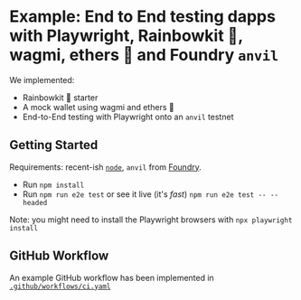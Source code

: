 # Example: End to End testing dapps with Playwright, Rainbowkit 🌈, wagmi, ethers 🫡 and Foundry `anvil`

We implemented:

- Rainbowkit 🌈 starter
- A mock wallet using wagmi and ethers 🫡
- End-to-End testing with Playwright onto an `anvil` testnet

## Getting Started

Requirements: recent-ish [`node`](https://nodejs.org/), `anvil` from [Foundry](https://github.com/foundry-rs/foundry#installation).

- Run `npm install`
- Run `npm run e2e test` or see it live (it's _fast_)
  `npm run e2e test -- --headed`

Note: you might need to install the Playwright browsers with
`npx playwright install`

## GitHub Workflow

An example GitHub workflow has been implemented in [`.github/workflows/ci.yaml`](https://github.com/re-nft/dapp-e2e-example/blob/main/.github/workflows/ci.yaml)
